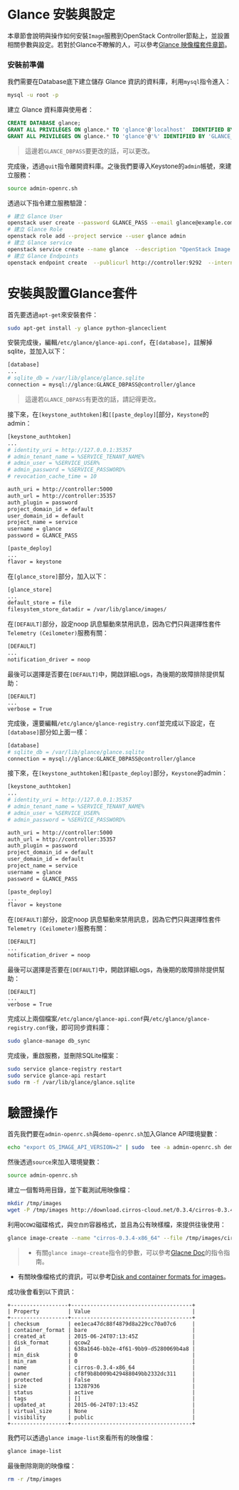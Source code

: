 # Glance 安裝與設定
本章節會說明與操作如何安裝```Image```服務到OpenStack Controller節點上，並設置相關參數與設定。若對於Glance不瞭解的人，可以參考[Glance 映像檔套件章節](http://kairen.gitbooks.io/openstack/content/glance/index.html)。

### 安裝前準備
我們需要在Database底下建立儲存 Glance 資訊的資料庫，利用```mysql```指令進入：
```sh
mysql -u root -p
```
建立 Glance 資料庫與使用者：
```sql
CREATE DATABASE glance;
GRANT ALL PRIVILEGES ON glance.* TO 'glance'@'localhost'  IDENTIFIED BY 'GLANCE_DBPASS';
GRANT ALL PRIVILEGES ON glance.* TO 'glance'@'%' IDENTIFIED BY 'GLANCE_DBPASS';
```
> 這邊若```GLANCE_DBPASS```要更改的話，可以更改。

完成後，透過```quit```指令離開資料庫。之後我們要導入Keystone的```admin```帳號，來建立服務：
```sh
source admin-openrc.sh
```
透過以下指令建立服務驗證：
```sh
# 建立 Glance User
openstack user create --password GLANCE_PASS --email glance@example.com glance
# 建立 Glance Role
openstack role add --project service --user glance admin
# 建立 Glance service
openstack service create --name glance  --description "OpenStack Image service" image
# 建立 Glance Endpoints
openstack endpoint create  --publicurl http://controller:9292  --internalurl http://controller:9292  --adminurl http://controller:9292  --region RegionOne image
```

# 安裝與設置Glance套件
首先要透過```apt-get```來安裝套件：
```sh
sudo apt-get install -y glance python-glanceclient
```
安裝完成後，編輯```/etc/glance/glance-api.conf```，在```[database]```，註解掉sqlite，並加入以下：
```sh
[database]
...
# sqlite_db = /var/lib/glance/glance.sqlite
connection = mysql://glance:GLANCE_DBPASS@controller/glance
```
> 這邊若```GLANCE_DBPASS```有更改的話，請記得更改。

接下來，在```[keystone_authtoken]```和```[[paste_deploy]```[部分，```Keystone```的admin：
```sh
[keystone_authtoken]
...
# identity_uri = http://127.0.0.1:35357
# admin_tenant_name = %SERVICE_TENANT_NAME%
# admin_user = %SERVICE_USER%
# admin_password = %SERVICE_PASSWORD%
# revocation_cache_time = 10

auth_uri = http://controller:5000
auth_url = http://controller:35357
auth_plugin = password
project_domain_id = default
user_domain_id = default
project_name = service
username = glance
password = GLANCE_PASS

[paste_deploy]
...
flavor = keystone
```
在```[glance_store]```部分，加入以下：
```sh
[glance_store]
...
default_store = file
filesystem_store_datadir = /var/lib/glance/images/
```
在```[DEFAULT]```部分，設定noop 訊息驅動來禁用訊息，因為它們只與選擇性套件```Telemetry (Ceilometer)```服務有關：
```sh
[DEFAULT]
...
notification_driver = noop
```
最後可以選擇是否要在```[DEFAULT]```中，開啟詳細Logs，為後期的故障排除提供幫助：
```
[DEFAULT]
...
verbose = True
```
完成後，還要編輯```/etc/glance/glance-registry.conf```並完成以下設定，在```[database]```部分如上面一樣：
```sh
[database]
# sqlite_db = /var/lib/glance/glance.sqlite
connection = mysql://glance:GLANCE_DBPASS@controller/glance
```
接下來，在```[keystone_authtoken]```和```[paste_deploy]```部分，```Keystone```的admin：
```sh
[keystone_authtoken]
...
# identity_uri = http://127.0.0.1:35357
# admin_tenant_name = %SERVICE_TENANT_NAME%
# admin_user = %SERVICE_USER%
# admin_password = %SERVICE_PASSWORD%

auth_uri = http://controller:5000
auth_url = http://controller:35357
auth_plugin = password
project_domain_id = default
user_domain_id = default
project_name = service
username = glance
password = GLANCE_PASS

[paste_deploy]
...
flavor = keystone
```
在```[DEFAULT]```部分，設定noop 訊息驅動來禁用訊息，因為它們只與選擇性套件```Telemetry (Ceilometer)```服務有關：
```sh
[DEFAULT]
...
notification_driver = noop
```
最後可以選擇是否要在```[DEFAULT]```中，開啟詳細Logs，為後期的故障排除提供幫助：
```
[DEFAULT]
...
verbose = True
```
完成以上兩個檔案```/etc/glance/glance-api.conf```與```/etc/glance/glance-registry.conf```後，即可同步資料庫：
```sh
sudo glance-manage db_sync
```
完成後，重啟服務，並刪除SQLite檔案：
```sh
sudo service glance-registry restart
sudo service glance-api restart
sudo rm -f /var/lib/glance/glance.sqlite
```
# 驗證操作
首先我們要在```admin-openrc.sh```與```demo-openrc.sh```加入Glance API環境變數：
```sh
echo "export OS_IMAGE_API_VERSION=2" | sudo  tee -a admin-openrc.sh demo-openrc.sh
```
然後透過```source```來加入環境變數：
```sh
source admin-openrc.sh
```
建立一個暫時用目錄，並下載測試用映像檔：
```sh
mkdir /tmp/images
wget -P /tmp/images http://download.cirros-cloud.net/0.3.4/cirros-0.3.4-x86_64-disk.img
```
利用```QCOW2```磁碟格式，與```空白的```容器格式，並且為公有映樣檔，來提供往後使用：
```sh
glance image-create --name "cirros-0.3.4-x86_64" --file /tmp/images/cirros-0.3.4-x86_64-disk.img  --disk-format qcow2 --container-format bare --visibility public --progress
```
> * 有關```glance image-create```指令的參數，可以參考[Glacne Doc](http://docs.openstack.org/cli-reference/content/glanceclient_commands.html#glanceclient_subcommand_image-create)的指令指南。
* 有關映像檔格式的資訊，可以參考[Disk and container formats for images](http://docs.openstack.org/image-guide/content/image-formats.html)。

成功後會看到以下資訊：
```
+------------------+--------------------------------------+
| Property         | Value                                |
+------------------+--------------------------------------+
| checksum         | ee1eca47dc88f4879d8a229cc70a07c6     |
| container_format | bare                                 |
| created_at       | 2015-06-24T07:13:45Z                 |
| disk_format      | qcow2                                |
| id               | 638a1646-bb2e-4f61-9bb9-d5280069b4a8 |
| min_disk         | 0                                    |
| min_ram          | 0                                    |
| name             | cirros-0.3.4-x86_64                  |
| owner            | cf8f9b8b009b429488049bb2332dc311     |
| protected        | False                                |
| size             | 13287936                             |
| status           | active                               |
| tags             | []                                   |
| updated_at       | 2015-06-24T07:13:45Z                 |
| virtual_size     | None                                 |
| visibility       | public                               |
+------------------+--------------------------------------+
```
我們可以透過```glance image-list```來看所有的映像檔：
```sh
glance image-list
```
最後刪除剛剛的映像檔：
```sh
rm -r /tmp/images
```
